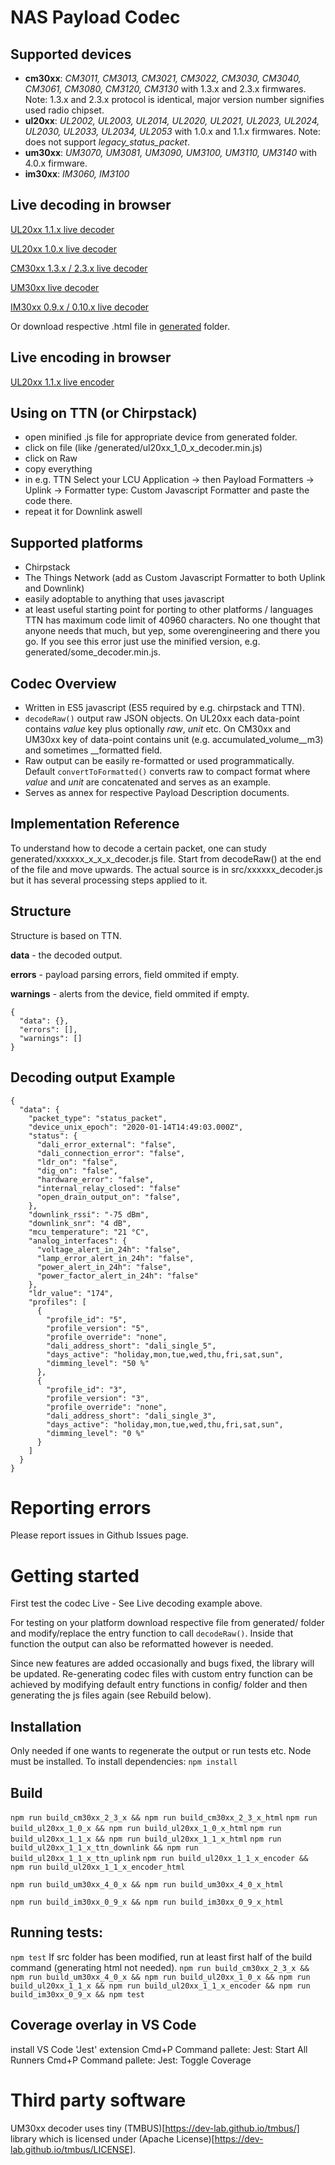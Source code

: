 # NAS Payload Codec
## Supported devices
- __cm30xx__: _CM3011, CM3013, CM3021, CM3022, CM3030, CM3040, CM3061, CM3080, CM3120, CM3130_ with 1.3.x and 2.3.x firmwares. Note: 1.3.x and 2.3.x protocol is identical, major version number signifies used radio chipset.
- __ul20xx__: _UL2002, UL2003, UL2014, UL2020, UL2021, UL2023, UL2024, UL2030, UL2033, UL2034, UL2053_ with 1.0.x and 1.1.x firmwares. Note: does not support _legacy_status_packet_.
- __um30xx__: _UM3070, UM3081, UM3090, UM3100, UM3110, UM3140_ with 4.0.x firmware.
- __im30xx__: _IM3060, IM3100_


## Live decoding in browser
[UL20xx 1.1.x live decoder](https://nasys.github.io/nas-codecs/generated/ul20xx_1_1_x_decoder.html)

[UL20xx 1.0.x live decoder](https://nasys.github.io/nas-codecs/generated/ul20xx_1_0_x_decoder.html)

[CM30xx 1.3.x / 2.3.x live decoder](https://nasys.github.io/nas-codecs/generated/cm30xx_2_3_x_decoder.html)

[UM30xx live decoder](https://nasys.github.io/nas-codecs/generated/um30xx_4_0_x_decoder.html)

[IM30xx 0.9.x / 0.10.x live decoder](https://nasys.github.io/nas-codecs/generated/im30xx_0_9_x_decoder.html)

Or download respective .html file in [generated](https://github.com/nasys/nas-codecs/tree/main/generated) folder.

## Live encoding in browser
[UL20xx 1.1.x live encoder](https://nasys.github.io/nas-codecs/generated/ul20xx_1_1_x_encoder.html)

## Using on TTN (or Chirpstack)
- open minified .js file for appropriate device from generated folder.
- click on file (like /generated/ul20xx_1_0_x_decoder.min.js)
- click on Raw
- copy everything
- in e.g. TTN Select your LCU Application -> then Payload Formatters -> Uplink -> Formatter type: Custom Javascript Formatter and paste the code there.
- repeat it for Downlink aswell

## Supported platforms
- Chirpstack
- The Things Network (add as Custom Javascript Formatter to both Uplink and Downlink)
- easily adoptable to anything that uses javascript
- at least useful starting point for porting to other platforms / languages
TTN has maximum code limit of 40960 characters. No one thought that anyone needs that much, but yep, some overengineering and there you go. If you see this error just use the minified version, e.g. generated/some_decoder.min.js.

## Codec Overview
- Written in ES5 javascript (ES5 required by e.g. chirpstack and TTN).
- `decodeRaw()` output raw JSON objects. On UL20xx each data-point contains _value_ key plus optionally _raw_, _unit_ etc. On CM30xx and UM30xx key of data-point contains unit (e.g. accumulated_volume__m3) and sometimes __formatted field.
- Raw output can be easily re-formatted or used programmatically. Default `convertToFormatted()` converts raw to compact format where _value_ and _unit_ are concatenated and serves as an example.
- Serves as annex for respective Payload Description documents.

## Implementation Reference
To understand how to decode a certain packet, one can study generated/xxxxxx_x_x_x_decoder.js file. Start from decodeRaw() at the end of the file and move upwards.
The actual source is in src/xxxxxx_decoder.js but it has several processing steps applied to it.

## Structure
Structure is based on TTN.

__data__ - the decoded output.

__errors__ - payload parsing errors, field ommited if empty.

__warnings__ - alerts from the device, field ommited if empty.
```
{
  "data": {},
  "errors": [],
  "warnings": []
}
```

## Decoding output Example
```
{
  "data": {
    "packet_type": "status_packet",
    "device_unix_epoch": "2020-01-14T14:49:03.000Z",
    "status": {
      "dali_error_external": "false",
      "dali_connection_error": "false",
      "ldr_on": "false",
      "dig_on": "false",
      "hardware_error": "false",
      "internal_relay_closed": "false"
      "open_drain_output_on": "false",
    },
    "downlink_rssi": "-75 dBm",
    "downlink_snr": "4 dB",
    "mcu_temperature": "21 °C",
    "analog_interfaces": {
      "voltage_alert_in_24h": "false",
      "lamp_error_alert_in_24h": "false",
      "power_alert_in_24h": "false",
      "power_factor_alert_in_24h": "false"
    },
    "ldr_value": "174",
    "profiles": [
      {
        "profile_id": "5",
        "profile_version": "5",
        "profile_override": "none",
        "dali_address_short": "dali_single_5",
        "days_active": "holiday,mon,tue,wed,thu,fri,sat,sun",
        "dimming_level": "50 %"
      },
      {
        "profile_id": "3",
        "profile_version": "3",
        "profile_override": "none",
        "dali_address_short": "dali_single_3",
        "days_active": "holiday,mon,tue,wed,thu,fri,sat,sun",
        "dimming_level": "0 %"
      }
    ]
  }
}
```  

# Reporting errors
Please report issues in Github Issues page.

# Getting started
First test the codec Live - See Live decoding example above.

For testing on your platform download respective file from generated/ folder and modify/replace the entry function to call `decodeRaw()`. Inside that function the output can also be reformatted however is needed.

Since new features are added occasionally and bugs fixed, the library will be updated.
Re-generating codec files with custom entry function can be achieved by modifying default entry functions in config/ folder and then generating the js files again (see Rebuild below).

## Installation
Only needed if one wants to regenerate the output or run tests etc.
Node must be installed. To install dependencies:
`npm install`

## Build
`npm run build_cm30xx_2_3_x && npm run build_cm30xx_2_3_x_html`
`npm run build_ul20xx_1_0_x && npm run build_ul20xx_1_0_x_html`
`npm run build_ul20xx_1_1_x && npm run build_ul20xx_1_1_x_html`
`npm run build_ul20xx_1_1_x_ttn_downlink && npm run build_ul20xx_1_1_x_ttn_uplink`
`npm run build_ul20xx_1_1_x_encoder && npm run build_ul20xx_1_1_x_encoder_html`

`npm run build_um30xx_4_0_x && npm run build_um30xx_4_0_x_html`

`npm run build_im30xx_0_9_x && npm run build_im30xx_0_9_x_html`

## Running tests:
`npm test`
If src folder has been modified, run at least first half of the build command (generating html not needed).
`npm run build_cm30xx_2_3_x && npm run build_um30xx_4_0_x && npm run build_ul20xx_1_0_x && npm run build_ul20xx_1_1_x && npm run build_ul20xx_1_1_x_encoder && npm run build_im30xx_0_9_x && npm test`


## Coverage overlay in VS Code
install VS Code 'Jest' extension
Cmd+P Command pallete: Jest: Start All Runners 
Cmd+P Command pallete: Jest: Toggle Coverage

# Third party software
UM30xx decoder uses tiny (TMBUS)[https://dev-lab.github.io/tmbus/] library which is licensed under (Apache License)[https://dev-lab.github.io/tmbus/LICENSE].
